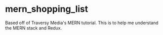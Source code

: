 # mern_shopping_list

Based off of Traversy Media's MERN tutorial. This is to help me understand the MERN stack and Redux.
